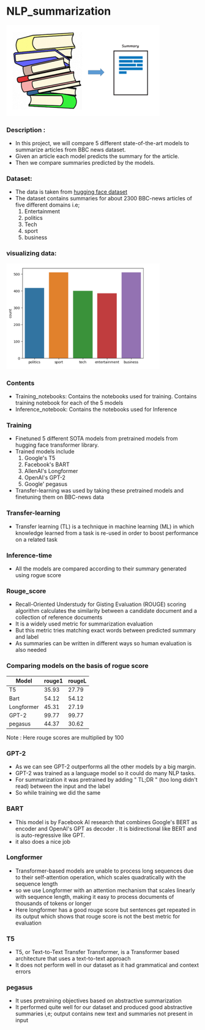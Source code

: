 # NLP_summarization

<img src="https://github.com/piyushjain4/NLP_summarization/blob/main/summarizer.png?raw=true" alt="RLE" width="400" />

### Description :
- In this project, we will compare 5 different state-of-the-art models to summarize articles from BBC news dataset.
- Given an article each model predicts the summary for the article.
- Then we compare summaries predicted by the models.

### Dataset:
- The data is taken from [hugging face dataset](https://huggingface.co/datasets/gopalkalpande/bbc-news-summary)
- The dataset contains summaries for about 2300 BBC-news articles of five different domains i.e;
  1) Entertainment
  2) politics
  3) Tech
  4) sport
  5) business

### visualizing data:
<img src="https://github.com/piyushjain4/NLP_summarization/blob/main/Screenshot%202023-08-10%20221710.png?raw=true" alt="RLE" width="400" />

### Contents
- Training_notebooks:  Contains the notebooks used for training. Contains training notebook for each of the 5 models
- Inference_notebook:  Contains the notebooks used for Inference

### Training
- Finetuned 5 different SOTA models from pretrained models from hugging face transformer library.
- Trained models include
   1) Google's T5
   2) Facebook's BART
   3) AllenAI's Longformer
   4) OpenAI's GPT-2
   5) Google' pegasus
- Transfer-learning was used by taking these pretrained models and finetuning them on BBC-news data
### Transfer-learning
- Transfer learning (TL) is a technique in machine learning (ML) in which knowledge learned from a task is re-used in order to boost performance on a related task

### Inference-time
- All the models are compared according to their summary generated using rogue score

### Rouge_score
- Recall-Oriented Understudy for Gisting Evaluation (ROUGE) scoring algorithm calculates the similarity between a candidate document and a collection of reference documents
- It is a widely used metric for summarization evaluation
- But this metric tries matching exact words between predicted summary and label
- As summaries can be written in different ways so human evaluation is also needed

### Comparing models on the basis of rogue score

| Model | rouge1 | rougeL|
|-------|------------------|-----------------|        
| T5 | 35.93 | 27.79 |
| Bart | 54.12 | 54.12 |
| Longformer | 45.31 | 27.19 |
| GPT-2 | 99.77 | 99.77 |
| pegasus | 44.37 | 30.62 |

Note : Here rouge scores are multiplied by 100

### GPT-2
- As we can see GPT-2 outperforms all the other models by a big margin.
- GPT-2 was trained as a language model so it could do many NLP tasks.
- For summarization it was pretrained by adding " TL;DR " (too long didn't read) between the input and the label
- So while training we did the same

### BART
- This model is by Facebook AI research that combines Google's BERT as encoder and OpenAI's GPT as decoder .  It is bidirectional like BERT and is auto-regressive like GPT.
- it also does a nice job

### Longformer
- Transformer-based models are unable to process long sequences due to their self-attention operation, which scales quadratically with the sequence length
- so we use Longformer with an attention mechanism that scales linearly with sequence length, making it easy to process documents of thousands of tokens or longer
- Here longformer has a good rouge score but sentences get repeated in its output which shows that rouge score is not the best metric for evaluation

### T5
- T5, or Text-to-Text Transfer Transformer, is a Transformer based architecture that uses a text-to-text approach
- It does not perform well in our dataset as it had grammatical and context errors

### pegasus
- It uses pretraining objectives based on abstractive summarization
- It performed quite well for our dataset and produced good abstractive summaries i,e; output contains new text and summaries not present in input




